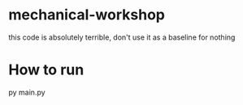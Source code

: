 # mechanical-workshop

this code is absolutely terrible, don't use it as a baseline for nothing

# How to run
py main.py
